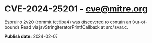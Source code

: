 # CVE-2024-25201 - cve@mitre.org

Espruino 2v20 (commit fcc9ba4) was discovered to contain an Out-of-bounds Read via jsvStringIteratorPrintfCallback at src/jsvar.c.

**Publish date:** 2024-02-07
